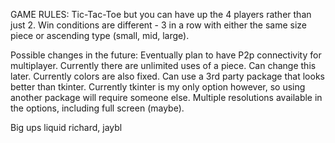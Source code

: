 GAME RULES:
Tic-Tac-Toe but you can have up the 4 players rather than just 2. Win conditions are different - 3 in a row with either the same size piece or ascending type (small, mid, large).

Possible changes in the future:
Eventually plan to have P2p connectivity for multiplayer. 
Currently there are unlimited uses of a piece. Can change this later.
Currently colors are also fixed. 
Can use a 3rd party package that looks better than tkinter. Currently tkinter is my only option however, so using another package will require someone else.
Multiple resolutions available in the options, including full screen (maybe).

Big ups liquid richard,
jaybl
